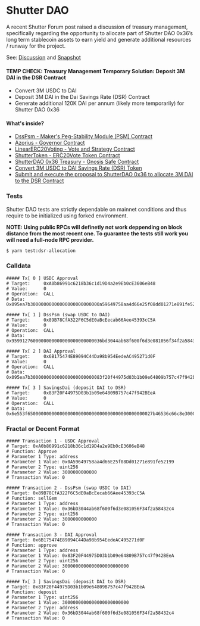 # Shutter DAO

A recent Shutter Forum post raised a discussion of treasury management, specifically regarding the opportunity to
allocate part of Shutter DAO 0x36’s long term stablecoin assets to earn yield and generate additional resources / runway
for the project.

See: [Discussion](https://shutterdao.discourse.group/t/shutter-dao-0x36-discussion-regarding-treasury-management/367)
and
[Snapshot](https://snapshot.org/#/shutterdao0x36.eth/proposal/0xb4a8f52edb23311c78c9523331e778578ef03ecf70255a6d6ad1eb3f437725dd)

#### TEMP CHECK: Treasury Management Temporary Solution: Deposit 3M DAI in the DSR Contract

- Convert 3M USDC to DAI
- Deposit 3M DAI in the Dai Savings Rate (DSR) Contract
- Generate additional 120K DAI per annum (likely more temporarily) for Shutter DAO 0x36

#### What's inside?

- [DssPsm - Maker's Peg-Stability Module (PSM) Contract](https://etherscan.io/address/0x89B78CfA322F6C5dE0aBcEecab66Aee45393cC5A)
- [Azorius - Governor Contract](https://etherscan.io/address/0xAA6BfA174d2f803b517026E93DBBEc1eBa26258e)
- [LinearERC20Voting - Vote and Strategy Contract](https://etherscan.io/address/0x4b29d8B250B8b442ECfCd3a4e3D91933d2db720F)
- [ShutterToken - ERC20Vote Token Contract](https://etherscan.io/address/0xe485E2f1bab389C08721B291f6b59780feC83Fd7)
- [ShutterDAO 0x36 Treasury - Gnosis Safe Contract](https://etherscan.io/address/0x36bD3044ab68f600f6d3e081056F34f2a58432c4)
- [Convert 3M USDC to DAI Savings Rate (DSR) Token](https://github.com/blockful-io/dao-proposals/blob/f00a6ed1a5c6fd74a6e1470310954ec63dc93905/proposals/shutter-dsr-allocation/tests/DepositUSDCtoDSR.t.sol)
- [Submit and execute the proposal to ShutterDAO 0x36 to allocate 3M DAI to the DSR Contract](https://github.com/blockful-io/dao-proposals/blob/efdb685cf4551c1938c22a4d4dad2d729c77de17/proposals/shutter-dsr-allocation/tests/CalldataGovernance.t.sol#L82)

### Tests

Shutter DAO tests are strictly dependable on mainnet conditions and thus require to be initialized using forked
environment.

**NOTE: Using public RPCs will definetly not work deppending on block distance from the most recent one. To guarantee
the tests still work you will need a full-node RPC provider.**

```sh
$ yarn test:dsr-allocation
```

### Calldata

```shell
##### Tx[ 0 ] USDC Approval
# Target:     0xA0b86991c6218b36c1d19D4a2e9Eb0cE3606eB48
# Value:      0
# Operation:  CALL
# Data:       0x095ea7b30000000000000000000000000a59649758aa4d66e25f08dd01271e891fe52199000000000000000000000000000000000000000000000000000002ba7def3000

##### Tx[ 1 ] DssPsm (swap USDC to DAI)
# Target:     0x89B78CfA322F6C5dE0aBcEecab66Aee45393cC5A
# Value:      0
# Operation:  CALL
# Data:       0x9599127600000000000000000000000036bd3044ab68f600f6d3e081056f34f2a58432c4000000000000000000000000000000000000000000000000000002ba7def3000

##### Tx[ 2 ] DAI Approval
# Target:     0x6B175474E89094C44Da98b954EedeAC495271d0F
# Value:      0
# Operation:  CALL
# Data:       0x095ea7b300000000000000000000000083f20f44975d03b1b09e64809b757c47f942beea000000000000000000000000000000000000000000027b46536c66c8e3000000

##### Tx[ 3 ] SavingsDai (deposit DAI to DSR)
# Target:     0x83F20F44975D03b1b09e64809B757c47f942BEeA
# Value:      0
# Operation:  CALL
# Data:       0x6e553f65000000000000000000000000000000000000000000027b46536c66c8e300000000000000000000000000000036bd3044ab68f600f6d3e081056f34f2a58432c4
```

### Fractal or Decent Format

```shell
##### Transaction 1 - USDC Approval
# Target: 0xA0b86991c6218b36c1d19D4a2e9Eb0cE3606eB48
# Function: Approve
# Parameter 1 Type: address
# Parameter 1 Value: 0x0A59649758aa4d66E25f08Dd01271e891fe52199
# Parameter 2 Type: uint256
# Parameter 2 Value: 3000000000000
# Transaction Value: 0

##### Transaction 2 - DssPsm (swap USDC to DAI)
# Target: 0x89B78CfA322F6C5dE0aBcEecab66Aee45393cC5A
# Function: sellGem
# Parameter 1 Type: address
# Parameter 1 Value: 0x36bD3044ab68f600f6d3e081056F34f2a58432c4
# Parameter 2 Type: uint256
# Parameter 2 Value: 3000000000000
# Transaction Value: 0

##### Transaction 3 - DAI Approval
# Target: 0x6B175474E89094C44Da98b954EedeAC495271d0F
# Function: approve
# Parameter 1 Type: address
# Parameter 1 Value: 0x83F20F44975D03b1b09e64809B757c47f942BEeA
# Parameter 2 Type: uint256
# Parameter 2 Value: 3000000000000000000000000
# Transaction Value: 0

##### Tx[ 3 ] SavingsDai (deposit DAI to DSR)
# Target: 0x83F20F44975D03b1b09e64809B757c47f942BEeA
# Function: deposit
# Parameter 1 Type: uint256
# Parameter 1 Value: 3000000000000000000000000
# Parameter 2 Type: address
# Parameter 2 Value: 0x36bD3044ab68f600f6d3e081056F34f2a58432c4
# Transaction Value: 0
```
